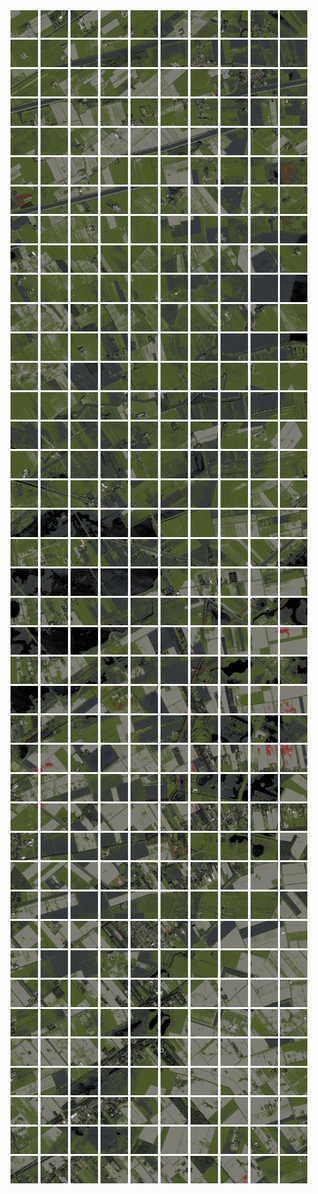 <html>
<div>
<img src="https://github.com/HakkaTjakka/NL_TILE_MAP/blob/main/18/650/-1066/r.6500.-10660.png" height="44" width="44">
<img src="https://github.com/HakkaTjakka/NL_TILE_MAP/blob/main/18/650/-1066/r.6501.-10660.png" height="44" width="44">
<img src="https://github.com/HakkaTjakka/NL_TILE_MAP/blob/main/18/650/-1066/r.6502.-10660.png" height="44" width="44">
<img src="https://github.com/HakkaTjakka/NL_TILE_MAP/blob/main/18/650/-1066/r.6503.-10660.png" height="44" width="44">
<img src="https://github.com/HakkaTjakka/NL_TILE_MAP/blob/main/18/650/-1066/r.6504.-10660.png" height="44" width="44">
<img src="https://github.com/HakkaTjakka/NL_TILE_MAP/blob/main/18/650/-1066/r.6505.-10660.png" height="44" width="44">
<img src="https://github.com/HakkaTjakka/NL_TILE_MAP/blob/main/18/650/-1066/r.6506.-10660.png" height="44" width="44">
<img src="https://github.com/HakkaTjakka/NL_TILE_MAP/blob/main/18/650/-1066/r.6507.-10660.png" height="44" width="44">
<img src="https://github.com/HakkaTjakka/NL_TILE_MAP/blob/main/18/650/-1066/r.6508.-10660.png" height="44" width="44">
<img src="https://github.com/HakkaTjakka/NL_TILE_MAP/blob/main/18/650/-1066/r.6509.-10660.png" height="44" width="44">
<img src="https://github.com/HakkaTjakka/NL_TILE_MAP/blob/main/18/651/-1066/r.6510.-10660.png" height="44" width="44">
<img src="https://github.com/HakkaTjakka/NL_TILE_MAP/blob/main/18/651/-1066/r.6511.-10660.png" height="44" width="44">
<img src="https://github.com/HakkaTjakka/NL_TILE_MAP/blob/main/18/651/-1066/r.6512.-10660.png" height="44" width="44">
<img src="https://github.com/HakkaTjakka/NL_TILE_MAP/blob/main/18/651/-1066/r.6513.-10660.png" height="44" width="44">
<img src="https://github.com/HakkaTjakka/NL_TILE_MAP/blob/main/18/651/-1066/r.6514.-10660.png" height="44" width="44">
<img src="https://github.com/HakkaTjakka/NL_TILE_MAP/blob/main/18/651/-1066/r.6515.-10660.png" height="44" width="44">
<img src="https://github.com/HakkaTjakka/NL_TILE_MAP/blob/main/18/651/-1066/r.6516.-10660.png" height="44" width="44">
<img src="https://github.com/HakkaTjakka/NL_TILE_MAP/blob/main/18/651/-1066/r.6517.-10660.png" height="44" width="44">
<img src="https://github.com/HakkaTjakka/NL_TILE_MAP/blob/main/18/651/-1066/r.6518.-10660.png" height="44" width="44">
<img src="https://github.com/HakkaTjakka/NL_TILE_MAP/blob/main/18/651/-1066/r.6519.-10660.png" height="44" width="44">
<br>
<img src="https://github.com/HakkaTjakka/NL_TILE_MAP/blob/main/18/650/-1066/r.6500.-10659.png" height="44" width="44">
<img src="https://github.com/HakkaTjakka/NL_TILE_MAP/blob/main/18/650/-1066/r.6501.-10659.png" height="44" width="44">
<img src="https://github.com/HakkaTjakka/NL_TILE_MAP/blob/main/18/650/-1066/r.6502.-10659.png" height="44" width="44">
<img src="https://github.com/HakkaTjakka/NL_TILE_MAP/blob/main/18/650/-1066/r.6503.-10659.png" height="44" width="44">
<img src="https://github.com/HakkaTjakka/NL_TILE_MAP/blob/main/18/650/-1066/r.6504.-10659.png" height="44" width="44">
<img src="https://github.com/HakkaTjakka/NL_TILE_MAP/blob/main/18/650/-1066/r.6505.-10659.png" height="44" width="44">
<img src="https://github.com/HakkaTjakka/NL_TILE_MAP/blob/main/18/650/-1066/r.6506.-10659.png" height="44" width="44">
<img src="https://github.com/HakkaTjakka/NL_TILE_MAP/blob/main/18/650/-1066/r.6507.-10659.png" height="44" width="44">
<img src="https://github.com/HakkaTjakka/NL_TILE_MAP/blob/main/18/650/-1066/r.6508.-10659.png" height="44" width="44">
<img src="https://github.com/HakkaTjakka/NL_TILE_MAP/blob/main/18/650/-1066/r.6509.-10659.png" height="44" width="44">
<img src="https://github.com/HakkaTjakka/NL_TILE_MAP/blob/main/18/651/-1066/r.6510.-10659.png" height="44" width="44">
<img src="https://github.com/HakkaTjakka/NL_TILE_MAP/blob/main/18/651/-1066/r.6511.-10659.png" height="44" width="44">
<img src="https://github.com/HakkaTjakka/NL_TILE_MAP/blob/main/18/651/-1066/r.6512.-10659.png" height="44" width="44">
<img src="https://github.com/HakkaTjakka/NL_TILE_MAP/blob/main/18/651/-1066/r.6513.-10659.png" height="44" width="44">
<img src="https://github.com/HakkaTjakka/NL_TILE_MAP/blob/main/18/651/-1066/r.6514.-10659.png" height="44" width="44">
<img src="https://github.com/HakkaTjakka/NL_TILE_MAP/blob/main/18/651/-1066/r.6515.-10659.png" height="44" width="44">
<img src="https://github.com/HakkaTjakka/NL_TILE_MAP/blob/main/18/651/-1066/r.6516.-10659.png" height="44" width="44">
<img src="https://github.com/HakkaTjakka/NL_TILE_MAP/blob/main/18/651/-1066/r.6517.-10659.png" height="44" width="44">
<img src="https://github.com/HakkaTjakka/NL_TILE_MAP/blob/main/18/651/-1066/r.6518.-10659.png" height="44" width="44">
<img src="https://github.com/HakkaTjakka/NL_TILE_MAP/blob/main/18/651/-1066/r.6519.-10659.png" height="44" width="44">
<br>
<img src="https://github.com/HakkaTjakka/NL_TILE_MAP/blob/main/18/650/-1066/r.6500.-10658.png" height="44" width="44">
<img src="https://github.com/HakkaTjakka/NL_TILE_MAP/blob/main/18/650/-1066/r.6501.-10658.png" height="44" width="44">
<img src="https://github.com/HakkaTjakka/NL_TILE_MAP/blob/main/18/650/-1066/r.6502.-10658.png" height="44" width="44">
<img src="https://github.com/HakkaTjakka/NL_TILE_MAP/blob/main/18/650/-1066/r.6503.-10658.png" height="44" width="44">
<img src="https://github.com/HakkaTjakka/NL_TILE_MAP/blob/main/18/650/-1066/r.6504.-10658.png" height="44" width="44">
<img src="https://github.com/HakkaTjakka/NL_TILE_MAP/blob/main/18/650/-1066/r.6505.-10658.png" height="44" width="44">
<img src="https://github.com/HakkaTjakka/NL_TILE_MAP/blob/main/18/650/-1066/r.6506.-10658.png" height="44" width="44">
<img src="https://github.com/HakkaTjakka/NL_TILE_MAP/blob/main/18/650/-1066/r.6507.-10658.png" height="44" width="44">
<img src="https://github.com/HakkaTjakka/NL_TILE_MAP/blob/main/18/650/-1066/r.6508.-10658.png" height="44" width="44">
<img src="https://github.com/HakkaTjakka/NL_TILE_MAP/blob/main/18/650/-1066/r.6509.-10658.png" height="44" width="44">
<img src="https://github.com/HakkaTjakka/NL_TILE_MAP/blob/main/18/651/-1066/r.6510.-10658.png" height="44" width="44">
<img src="https://github.com/HakkaTjakka/NL_TILE_MAP/blob/main/18/651/-1066/r.6511.-10658.png" height="44" width="44">
<img src="https://github.com/HakkaTjakka/NL_TILE_MAP/blob/main/18/651/-1066/r.6512.-10658.png" height="44" width="44">
<img src="https://github.com/HakkaTjakka/NL_TILE_MAP/blob/main/18/651/-1066/r.6513.-10658.png" height="44" width="44">
<img src="https://github.com/HakkaTjakka/NL_TILE_MAP/blob/main/18/651/-1066/r.6514.-10658.png" height="44" width="44">
<img src="https://github.com/HakkaTjakka/NL_TILE_MAP/blob/main/18/651/-1066/r.6515.-10658.png" height="44" width="44">
<img src="https://github.com/HakkaTjakka/NL_TILE_MAP/blob/main/18/651/-1066/r.6516.-10658.png" height="44" width="44">
<img src="https://github.com/HakkaTjakka/NL_TILE_MAP/blob/main/18/651/-1066/r.6517.-10658.png" height="44" width="44">
<img src="https://github.com/HakkaTjakka/NL_TILE_MAP/blob/main/18/651/-1066/r.6518.-10658.png" height="44" width="44">
<img src="https://github.com/HakkaTjakka/NL_TILE_MAP/blob/main/18/651/-1066/r.6519.-10658.png" height="44" width="44">
<br>
<img src="https://github.com/HakkaTjakka/NL_TILE_MAP/blob/main/18/650/-1066/r.6500.-10657.png" height="44" width="44">
<img src="https://github.com/HakkaTjakka/NL_TILE_MAP/blob/main/18/650/-1066/r.6501.-10657.png" height="44" width="44">
<img src="https://github.com/HakkaTjakka/NL_TILE_MAP/blob/main/18/650/-1066/r.6502.-10657.png" height="44" width="44">
<img src="https://github.com/HakkaTjakka/NL_TILE_MAP/blob/main/18/650/-1066/r.6503.-10657.png" height="44" width="44">
<img src="https://github.com/HakkaTjakka/NL_TILE_MAP/blob/main/18/650/-1066/r.6504.-10657.png" height="44" width="44">
<img src="https://github.com/HakkaTjakka/NL_TILE_MAP/blob/main/18/650/-1066/r.6505.-10657.png" height="44" width="44">
<img src="https://github.com/HakkaTjakka/NL_TILE_MAP/blob/main/18/650/-1066/r.6506.-10657.png" height="44" width="44">
<img src="https://github.com/HakkaTjakka/NL_TILE_MAP/blob/main/18/650/-1066/r.6507.-10657.png" height="44" width="44">
<img src="https://github.com/HakkaTjakka/NL_TILE_MAP/blob/main/18/650/-1066/r.6508.-10657.png" height="44" width="44">
<img src="https://github.com/HakkaTjakka/NL_TILE_MAP/blob/main/18/650/-1066/r.6509.-10657.png" height="44" width="44">
<img src="https://github.com/HakkaTjakka/NL_TILE_MAP/blob/main/18/651/-1066/r.6510.-10657.png" height="44" width="44">
<img src="https://github.com/HakkaTjakka/NL_TILE_MAP/blob/main/18/651/-1066/r.6511.-10657.png" height="44" width="44">
<img src="https://github.com/HakkaTjakka/NL_TILE_MAP/blob/main/18/651/-1066/r.6512.-10657.png" height="44" width="44">
<img src="https://github.com/HakkaTjakka/NL_TILE_MAP/blob/main/18/651/-1066/r.6513.-10657.png" height="44" width="44">
<img src="https://github.com/HakkaTjakka/NL_TILE_MAP/blob/main/18/651/-1066/r.6514.-10657.png" height="44" width="44">
<img src="https://github.com/HakkaTjakka/NL_TILE_MAP/blob/main/18/651/-1066/r.6515.-10657.png" height="44" width="44">
<img src="https://github.com/HakkaTjakka/NL_TILE_MAP/blob/main/18/651/-1066/r.6516.-10657.png" height="44" width="44">
<img src="https://github.com/HakkaTjakka/NL_TILE_MAP/blob/main/18/651/-1066/r.6517.-10657.png" height="44" width="44">
<img src="https://github.com/HakkaTjakka/NL_TILE_MAP/blob/main/18/651/-1066/r.6518.-10657.png" height="44" width="44">
<img src="https://github.com/HakkaTjakka/NL_TILE_MAP/blob/main/18/651/-1066/r.6519.-10657.png" height="44" width="44">
<br>
<img src="https://github.com/HakkaTjakka/NL_TILE_MAP/blob/main/18/650/-1066/r.6500.-10656.png" height="44" width="44">
<img src="https://github.com/HakkaTjakka/NL_TILE_MAP/blob/main/18/650/-1066/r.6501.-10656.png" height="44" width="44">
<img src="https://github.com/HakkaTjakka/NL_TILE_MAP/blob/main/18/650/-1066/r.6502.-10656.png" height="44" width="44">
<img src="https://github.com/HakkaTjakka/NL_TILE_MAP/blob/main/18/650/-1066/r.6503.-10656.png" height="44" width="44">
<img src="https://github.com/HakkaTjakka/NL_TILE_MAP/blob/main/18/650/-1066/r.6504.-10656.png" height="44" width="44">
<img src="https://github.com/HakkaTjakka/NL_TILE_MAP/blob/main/18/650/-1066/r.6505.-10656.png" height="44" width="44">
<img src="https://github.com/HakkaTjakka/NL_TILE_MAP/blob/main/18/650/-1066/r.6506.-10656.png" height="44" width="44">
<img src="https://github.com/HakkaTjakka/NL_TILE_MAP/blob/main/18/650/-1066/r.6507.-10656.png" height="44" width="44">
<img src="https://github.com/HakkaTjakka/NL_TILE_MAP/blob/main/18/650/-1066/r.6508.-10656.png" height="44" width="44">
<img src="https://github.com/HakkaTjakka/NL_TILE_MAP/blob/main/18/650/-1066/r.6509.-10656.png" height="44" width="44">
<img src="https://github.com/HakkaTjakka/NL_TILE_MAP/blob/main/18/651/-1066/r.6510.-10656.png" height="44" width="44">
<img src="https://github.com/HakkaTjakka/NL_TILE_MAP/blob/main/18/651/-1066/r.6511.-10656.png" height="44" width="44">
<img src="https://github.com/HakkaTjakka/NL_TILE_MAP/blob/main/18/651/-1066/r.6512.-10656.png" height="44" width="44">
<img src="https://github.com/HakkaTjakka/NL_TILE_MAP/blob/main/18/651/-1066/r.6513.-10656.png" height="44" width="44">
<img src="https://github.com/HakkaTjakka/NL_TILE_MAP/blob/main/18/651/-1066/r.6514.-10656.png" height="44" width="44">
<img src="https://github.com/HakkaTjakka/NL_TILE_MAP/blob/main/18/651/-1066/r.6515.-10656.png" height="44" width="44">
<img src="https://github.com/HakkaTjakka/NL_TILE_MAP/blob/main/18/651/-1066/r.6516.-10656.png" height="44" width="44">
<img src="https://github.com/HakkaTjakka/NL_TILE_MAP/blob/main/18/651/-1066/r.6517.-10656.png" height="44" width="44">
<img src="https://github.com/HakkaTjakka/NL_TILE_MAP/blob/main/18/651/-1066/r.6518.-10656.png" height="44" width="44">
<img src="https://github.com/HakkaTjakka/NL_TILE_MAP/blob/main/18/651/-1066/r.6519.-10656.png" height="44" width="44">
<br>
<img src="https://github.com/HakkaTjakka/NL_TILE_MAP/blob/main/18/650/-1066/r.6500.-10655.png" height="44" width="44">
<img src="https://github.com/HakkaTjakka/NL_TILE_MAP/blob/main/18/650/-1066/r.6501.-10655.png" height="44" width="44">
<img src="https://github.com/HakkaTjakka/NL_TILE_MAP/blob/main/18/650/-1066/r.6502.-10655.png" height="44" width="44">
<img src="https://github.com/HakkaTjakka/NL_TILE_MAP/blob/main/18/650/-1066/r.6503.-10655.png" height="44" width="44">
<img src="https://github.com/HakkaTjakka/NL_TILE_MAP/blob/main/18/650/-1066/r.6504.-10655.png" height="44" width="44">
<img src="https://github.com/HakkaTjakka/NL_TILE_MAP/blob/main/18/650/-1066/r.6505.-10655.png" height="44" width="44">
<img src="https://github.com/HakkaTjakka/NL_TILE_MAP/blob/main/18/650/-1066/r.6506.-10655.png" height="44" width="44">
<img src="https://github.com/HakkaTjakka/NL_TILE_MAP/blob/main/18/650/-1066/r.6507.-10655.png" height="44" width="44">
<img src="https://github.com/HakkaTjakka/NL_TILE_MAP/blob/main/18/650/-1066/r.6508.-10655.png" height="44" width="44">
<img src="https://github.com/HakkaTjakka/NL_TILE_MAP/blob/main/18/650/-1066/r.6509.-10655.png" height="44" width="44">
<img src="https://github.com/HakkaTjakka/NL_TILE_MAP/blob/main/18/651/-1066/r.6510.-10655.png" height="44" width="44">
<img src="https://github.com/HakkaTjakka/NL_TILE_MAP/blob/main/18/651/-1066/r.6511.-10655.png" height="44" width="44">
<img src="https://github.com/HakkaTjakka/NL_TILE_MAP/blob/main/18/651/-1066/r.6512.-10655.png" height="44" width="44">
<img src="https://github.com/HakkaTjakka/NL_TILE_MAP/blob/main/18/651/-1066/r.6513.-10655.png" height="44" width="44">
<img src="https://github.com/HakkaTjakka/NL_TILE_MAP/blob/main/18/651/-1066/r.6514.-10655.png" height="44" width="44">
<img src="https://github.com/HakkaTjakka/NL_TILE_MAP/blob/main/18/651/-1066/r.6515.-10655.png" height="44" width="44">
<img src="https://github.com/HakkaTjakka/NL_TILE_MAP/blob/main/18/651/-1066/r.6516.-10655.png" height="44" width="44">
<img src="https://github.com/HakkaTjakka/NL_TILE_MAP/blob/main/18/651/-1066/r.6517.-10655.png" height="44" width="44">
<img src="https://github.com/HakkaTjakka/NL_TILE_MAP/blob/main/18/651/-1066/r.6518.-10655.png" height="44" width="44">
<img src="https://github.com/HakkaTjakka/NL_TILE_MAP/blob/main/18/651/-1066/r.6519.-10655.png" height="44" width="44">
<br>
<img src="https://github.com/HakkaTjakka/NL_TILE_MAP/blob/main/18/650/-1066/r.6500.-10654.png" height="44" width="44">
<img src="https://github.com/HakkaTjakka/NL_TILE_MAP/blob/main/18/650/-1066/r.6501.-10654.png" height="44" width="44">
<img src="https://github.com/HakkaTjakka/NL_TILE_MAP/blob/main/18/650/-1066/r.6502.-10654.png" height="44" width="44">
<img src="https://github.com/HakkaTjakka/NL_TILE_MAP/blob/main/18/650/-1066/r.6503.-10654.png" height="44" width="44">
<img src="https://github.com/HakkaTjakka/NL_TILE_MAP/blob/main/18/650/-1066/r.6504.-10654.png" height="44" width="44">
<img src="https://github.com/HakkaTjakka/NL_TILE_MAP/blob/main/18/650/-1066/r.6505.-10654.png" height="44" width="44">
<img src="https://github.com/HakkaTjakka/NL_TILE_MAP/blob/main/18/650/-1066/r.6506.-10654.png" height="44" width="44">
<img src="https://github.com/HakkaTjakka/NL_TILE_MAP/blob/main/18/650/-1066/r.6507.-10654.png" height="44" width="44">
<img src="https://github.com/HakkaTjakka/NL_TILE_MAP/blob/main/18/650/-1066/r.6508.-10654.png" height="44" width="44">
<img src="https://github.com/HakkaTjakka/NL_TILE_MAP/blob/main/18/650/-1066/r.6509.-10654.png" height="44" width="44">
<img src="https://github.com/HakkaTjakka/NL_TILE_MAP/blob/main/18/651/-1066/r.6510.-10654.png" height="44" width="44">
<img src="https://github.com/HakkaTjakka/NL_TILE_MAP/blob/main/18/651/-1066/r.6511.-10654.png" height="44" width="44">
<img src="https://github.com/HakkaTjakka/NL_TILE_MAP/blob/main/18/651/-1066/r.6512.-10654.png" height="44" width="44">
<img src="https://github.com/HakkaTjakka/NL_TILE_MAP/blob/main/18/651/-1066/r.6513.-10654.png" height="44" width="44">
<img src="https://github.com/HakkaTjakka/NL_TILE_MAP/blob/main/18/651/-1066/r.6514.-10654.png" height="44" width="44">
<img src="https://github.com/HakkaTjakka/NL_TILE_MAP/blob/main/18/651/-1066/r.6515.-10654.png" height="44" width="44">
<img src="https://github.com/HakkaTjakka/NL_TILE_MAP/blob/main/18/651/-1066/r.6516.-10654.png" height="44" width="44">
<img src="https://github.com/HakkaTjakka/NL_TILE_MAP/blob/main/18/651/-1066/r.6517.-10654.png" height="44" width="44">
<img src="https://github.com/HakkaTjakka/NL_TILE_MAP/blob/main/18/651/-1066/r.6518.-10654.png" height="44" width="44">
<img src="https://github.com/HakkaTjakka/NL_TILE_MAP/blob/main/18/651/-1066/r.6519.-10654.png" height="44" width="44">
<br>
<img src="https://github.com/HakkaTjakka/NL_TILE_MAP/blob/main/18/650/-1066/r.6500.-10653.png" height="44" width="44">
<img src="https://github.com/HakkaTjakka/NL_TILE_MAP/blob/main/18/650/-1066/r.6501.-10653.png" height="44" width="44">
<img src="https://github.com/HakkaTjakka/NL_TILE_MAP/blob/main/18/650/-1066/r.6502.-10653.png" height="44" width="44">
<img src="https://github.com/HakkaTjakka/NL_TILE_MAP/blob/main/18/650/-1066/r.6503.-10653.png" height="44" width="44">
<img src="https://github.com/HakkaTjakka/NL_TILE_MAP/blob/main/18/650/-1066/r.6504.-10653.png" height="44" width="44">
<img src="https://github.com/HakkaTjakka/NL_TILE_MAP/blob/main/18/650/-1066/r.6505.-10653.png" height="44" width="44">
<img src="https://github.com/HakkaTjakka/NL_TILE_MAP/blob/main/18/650/-1066/r.6506.-10653.png" height="44" width="44">
<img src="https://github.com/HakkaTjakka/NL_TILE_MAP/blob/main/18/650/-1066/r.6507.-10653.png" height="44" width="44">
<img src="https://github.com/HakkaTjakka/NL_TILE_MAP/blob/main/18/650/-1066/r.6508.-10653.png" height="44" width="44">
<img src="https://github.com/HakkaTjakka/NL_TILE_MAP/blob/main/18/650/-1066/r.6509.-10653.png" height="44" width="44">
<img src="https://github.com/HakkaTjakka/NL_TILE_MAP/blob/main/18/651/-1066/r.6510.-10653.png" height="44" width="44">
<img src="https://github.com/HakkaTjakka/NL_TILE_MAP/blob/main/18/651/-1066/r.6511.-10653.png" height="44" width="44">
<img src="https://github.com/HakkaTjakka/NL_TILE_MAP/blob/main/18/651/-1066/r.6512.-10653.png" height="44" width="44">
<img src="https://github.com/HakkaTjakka/NL_TILE_MAP/blob/main/18/651/-1066/r.6513.-10653.png" height="44" width="44">
<img src="https://github.com/HakkaTjakka/NL_TILE_MAP/blob/main/18/651/-1066/r.6514.-10653.png" height="44" width="44">
<img src="https://github.com/HakkaTjakka/NL_TILE_MAP/blob/main/18/651/-1066/r.6515.-10653.png" height="44" width="44">
<img src="https://github.com/HakkaTjakka/NL_TILE_MAP/blob/main/18/651/-1066/r.6516.-10653.png" height="44" width="44">
<img src="https://github.com/HakkaTjakka/NL_TILE_MAP/blob/main/18/651/-1066/r.6517.-10653.png" height="44" width="44">
<img src="https://github.com/HakkaTjakka/NL_TILE_MAP/blob/main/18/651/-1066/r.6518.-10653.png" height="44" width="44">
<img src="https://github.com/HakkaTjakka/NL_TILE_MAP/blob/main/18/651/-1066/r.6519.-10653.png" height="44" width="44">
<br>
<img src="https://github.com/HakkaTjakka/NL_TILE_MAP/blob/main/18/650/-1066/r.6500.-10652.png" height="44" width="44">
<img src="https://github.com/HakkaTjakka/NL_TILE_MAP/blob/main/18/650/-1066/r.6501.-10652.png" height="44" width="44">
<img src="https://github.com/HakkaTjakka/NL_TILE_MAP/blob/main/18/650/-1066/r.6502.-10652.png" height="44" width="44">
<img src="https://github.com/HakkaTjakka/NL_TILE_MAP/blob/main/18/650/-1066/r.6503.-10652.png" height="44" width="44">
<img src="https://github.com/HakkaTjakka/NL_TILE_MAP/blob/main/18/650/-1066/r.6504.-10652.png" height="44" width="44">
<img src="https://github.com/HakkaTjakka/NL_TILE_MAP/blob/main/18/650/-1066/r.6505.-10652.png" height="44" width="44">
<img src="https://github.com/HakkaTjakka/NL_TILE_MAP/blob/main/18/650/-1066/r.6506.-10652.png" height="44" width="44">
<img src="https://github.com/HakkaTjakka/NL_TILE_MAP/blob/main/18/650/-1066/r.6507.-10652.png" height="44" width="44">
<img src="https://github.com/HakkaTjakka/NL_TILE_MAP/blob/main/18/650/-1066/r.6508.-10652.png" height="44" width="44">
<img src="https://github.com/HakkaTjakka/NL_TILE_MAP/blob/main/18/650/-1066/r.6509.-10652.png" height="44" width="44">
<img src="https://github.com/HakkaTjakka/NL_TILE_MAP/blob/main/18/651/-1066/r.6510.-10652.png" height="44" width="44">
<img src="https://github.com/HakkaTjakka/NL_TILE_MAP/blob/main/18/651/-1066/r.6511.-10652.png" height="44" width="44">
<img src="https://github.com/HakkaTjakka/NL_TILE_MAP/blob/main/18/651/-1066/r.6512.-10652.png" height="44" width="44">
<img src="https://github.com/HakkaTjakka/NL_TILE_MAP/blob/main/18/651/-1066/r.6513.-10652.png" height="44" width="44">
<img src="https://github.com/HakkaTjakka/NL_TILE_MAP/blob/main/18/651/-1066/r.6514.-10652.png" height="44" width="44">
<img src="https://github.com/HakkaTjakka/NL_TILE_MAP/blob/main/18/651/-1066/r.6515.-10652.png" height="44" width="44">
<img src="https://github.com/HakkaTjakka/NL_TILE_MAP/blob/main/18/651/-1066/r.6516.-10652.png" height="44" width="44">
<img src="https://github.com/HakkaTjakka/NL_TILE_MAP/blob/main/18/651/-1066/r.6517.-10652.png" height="44" width="44">
<img src="https://github.com/HakkaTjakka/NL_TILE_MAP/blob/main/18/651/-1066/r.6518.-10652.png" height="44" width="44">
<img src="https://github.com/HakkaTjakka/NL_TILE_MAP/blob/main/18/651/-1066/r.6519.-10652.png" height="44" width="44">
<br>
<img src="https://github.com/HakkaTjakka/NL_TILE_MAP/blob/main/18/650/-1066/r.6500.-10651.png" height="44" width="44">
<img src="https://github.com/HakkaTjakka/NL_TILE_MAP/blob/main/18/650/-1066/r.6501.-10651.png" height="44" width="44">
<img src="https://github.com/HakkaTjakka/NL_TILE_MAP/blob/main/18/650/-1066/r.6502.-10651.png" height="44" width="44">
<img src="https://github.com/HakkaTjakka/NL_TILE_MAP/blob/main/18/650/-1066/r.6503.-10651.png" height="44" width="44">
<img src="https://github.com/HakkaTjakka/NL_TILE_MAP/blob/main/18/650/-1066/r.6504.-10651.png" height="44" width="44">
<img src="https://github.com/HakkaTjakka/NL_TILE_MAP/blob/main/18/650/-1066/r.6505.-10651.png" height="44" width="44">
<img src="https://github.com/HakkaTjakka/NL_TILE_MAP/blob/main/18/650/-1066/r.6506.-10651.png" height="44" width="44">
<img src="https://github.com/HakkaTjakka/NL_TILE_MAP/blob/main/18/650/-1066/r.6507.-10651.png" height="44" width="44">
<img src="https://github.com/HakkaTjakka/NL_TILE_MAP/blob/main/18/650/-1066/r.6508.-10651.png" height="44" width="44">
<img src="https://github.com/HakkaTjakka/NL_TILE_MAP/blob/main/18/650/-1066/r.6509.-10651.png" height="44" width="44">
<img src="https://github.com/HakkaTjakka/NL_TILE_MAP/blob/main/18/651/-1066/r.6510.-10651.png" height="44" width="44">
<img src="https://github.com/HakkaTjakka/NL_TILE_MAP/blob/main/18/651/-1066/r.6511.-10651.png" height="44" width="44">
<img src="https://github.com/HakkaTjakka/NL_TILE_MAP/blob/main/18/651/-1066/r.6512.-10651.png" height="44" width="44">
<img src="https://github.com/HakkaTjakka/NL_TILE_MAP/blob/main/18/651/-1066/r.6513.-10651.png" height="44" width="44">
<img src="https://github.com/HakkaTjakka/NL_TILE_MAP/blob/main/18/651/-1066/r.6514.-10651.png" height="44" width="44">
<img src="https://github.com/HakkaTjakka/NL_TILE_MAP/blob/main/18/651/-1066/r.6515.-10651.png" height="44" width="44">
<img src="https://github.com/HakkaTjakka/NL_TILE_MAP/blob/main/18/651/-1066/r.6516.-10651.png" height="44" width="44">
<img src="https://github.com/HakkaTjakka/NL_TILE_MAP/blob/main/18/651/-1066/r.6517.-10651.png" height="44" width="44">
<img src="https://github.com/HakkaTjakka/NL_TILE_MAP/blob/main/18/651/-1066/r.6518.-10651.png" height="44" width="44">
<img src="https://github.com/HakkaTjakka/NL_TILE_MAP/blob/main/18/651/-1066/r.6519.-10651.png" height="44" width="44">
<br>
<img src="https://github.com/HakkaTjakka/NL_TILE_MAP/blob/main/18/650/-1065/r.6500.-10650.png" height="44" width="44">
<img src="https://github.com/HakkaTjakka/NL_TILE_MAP/blob/main/18/650/-1065/r.6501.-10650.png" height="44" width="44">
<img src="https://github.com/HakkaTjakka/NL_TILE_MAP/blob/main/18/650/-1065/r.6502.-10650.png" height="44" width="44">
<img src="https://github.com/HakkaTjakka/NL_TILE_MAP/blob/main/18/650/-1065/r.6503.-10650.png" height="44" width="44">
<img src="https://github.com/HakkaTjakka/NL_TILE_MAP/blob/main/18/650/-1065/r.6504.-10650.png" height="44" width="44">
<img src="https://github.com/HakkaTjakka/NL_TILE_MAP/blob/main/18/650/-1065/r.6505.-10650.png" height="44" width="44">
<img src="https://github.com/HakkaTjakka/NL_TILE_MAP/blob/main/18/650/-1065/r.6506.-10650.png" height="44" width="44">
<img src="https://github.com/HakkaTjakka/NL_TILE_MAP/blob/main/18/650/-1065/r.6507.-10650.png" height="44" width="44">
<img src="https://github.com/HakkaTjakka/NL_TILE_MAP/blob/main/18/650/-1065/r.6508.-10650.png" height="44" width="44">
<img src="https://github.com/HakkaTjakka/NL_TILE_MAP/blob/main/18/650/-1065/r.6509.-10650.png" height="44" width="44">
<img src="https://github.com/HakkaTjakka/NL_TILE_MAP/blob/main/18/651/-1065/r.6510.-10650.png" height="44" width="44">
<img src="https://github.com/HakkaTjakka/NL_TILE_MAP/blob/main/18/651/-1065/r.6511.-10650.png" height="44" width="44">
<img src="https://github.com/HakkaTjakka/NL_TILE_MAP/blob/main/18/651/-1065/r.6512.-10650.png" height="44" width="44">
<img src="https://github.com/HakkaTjakka/NL_TILE_MAP/blob/main/18/651/-1065/r.6513.-10650.png" height="44" width="44">
<img src="https://github.com/HakkaTjakka/NL_TILE_MAP/blob/main/18/651/-1065/r.6514.-10650.png" height="44" width="44">
<img src="https://github.com/HakkaTjakka/NL_TILE_MAP/blob/main/18/651/-1065/r.6515.-10650.png" height="44" width="44">
<img src="https://github.com/HakkaTjakka/NL_TILE_MAP/blob/main/18/651/-1065/r.6516.-10650.png" height="44" width="44">
<img src="https://github.com/HakkaTjakka/NL_TILE_MAP/blob/main/18/651/-1065/r.6517.-10650.png" height="44" width="44">
<img src="https://github.com/HakkaTjakka/NL_TILE_MAP/blob/main/18/651/-1065/r.6518.-10650.png" height="44" width="44">
<img src="https://github.com/HakkaTjakka/NL_TILE_MAP/blob/main/18/651/-1065/r.6519.-10650.png" height="44" width="44">
<br>
<img src="https://github.com/HakkaTjakka/NL_TILE_MAP/blob/main/18/650/-1065/r.6500.-10649.png" height="44" width="44">
<img src="https://github.com/HakkaTjakka/NL_TILE_MAP/blob/main/18/650/-1065/r.6501.-10649.png" height="44" width="44">
<img src="https://github.com/HakkaTjakka/NL_TILE_MAP/blob/main/18/650/-1065/r.6502.-10649.png" height="44" width="44">
<img src="https://github.com/HakkaTjakka/NL_TILE_MAP/blob/main/18/650/-1065/r.6503.-10649.png" height="44" width="44">
<img src="https://github.com/HakkaTjakka/NL_TILE_MAP/blob/main/18/650/-1065/r.6504.-10649.png" height="44" width="44">
<img src="https://github.com/HakkaTjakka/NL_TILE_MAP/blob/main/18/650/-1065/r.6505.-10649.png" height="44" width="44">
<img src="https://github.com/HakkaTjakka/NL_TILE_MAP/blob/main/18/650/-1065/r.6506.-10649.png" height="44" width="44">
<img src="https://github.com/HakkaTjakka/NL_TILE_MAP/blob/main/18/650/-1065/r.6507.-10649.png" height="44" width="44">
<img src="https://github.com/HakkaTjakka/NL_TILE_MAP/blob/main/18/650/-1065/r.6508.-10649.png" height="44" width="44">
<img src="https://github.com/HakkaTjakka/NL_TILE_MAP/blob/main/18/650/-1065/r.6509.-10649.png" height="44" width="44">
<img src="https://github.com/HakkaTjakka/NL_TILE_MAP/blob/main/18/651/-1065/r.6510.-10649.png" height="44" width="44">
<img src="https://github.com/HakkaTjakka/NL_TILE_MAP/blob/main/18/651/-1065/r.6511.-10649.png" height="44" width="44">
<img src="https://github.com/HakkaTjakka/NL_TILE_MAP/blob/main/18/651/-1065/r.6512.-10649.png" height="44" width="44">
<img src="https://github.com/HakkaTjakka/NL_TILE_MAP/blob/main/18/651/-1065/r.6513.-10649.png" height="44" width="44">
<img src="https://github.com/HakkaTjakka/NL_TILE_MAP/blob/main/18/651/-1065/r.6514.-10649.png" height="44" width="44">
<img src="https://github.com/HakkaTjakka/NL_TILE_MAP/blob/main/18/651/-1065/r.6515.-10649.png" height="44" width="44">
<img src="https://github.com/HakkaTjakka/NL_TILE_MAP/blob/main/18/651/-1065/r.6516.-10649.png" height="44" width="44">
<img src="https://github.com/HakkaTjakka/NL_TILE_MAP/blob/main/18/651/-1065/r.6517.-10649.png" height="44" width="44">
<img src="https://github.com/HakkaTjakka/NL_TILE_MAP/blob/main/18/651/-1065/r.6518.-10649.png" height="44" width="44">
<img src="https://github.com/HakkaTjakka/NL_TILE_MAP/blob/main/18/651/-1065/r.6519.-10649.png" height="44" width="44">
<br>
<img src="https://github.com/HakkaTjakka/NL_TILE_MAP/blob/main/18/650/-1065/r.6500.-10648.png" height="44" width="44">
<img src="https://github.com/HakkaTjakka/NL_TILE_MAP/blob/main/18/650/-1065/r.6501.-10648.png" height="44" width="44">
<img src="https://github.com/HakkaTjakka/NL_TILE_MAP/blob/main/18/650/-1065/r.6502.-10648.png" height="44" width="44">
<img src="https://github.com/HakkaTjakka/NL_TILE_MAP/blob/main/18/650/-1065/r.6503.-10648.png" height="44" width="44">
<img src="https://github.com/HakkaTjakka/NL_TILE_MAP/blob/main/18/650/-1065/r.6504.-10648.png" height="44" width="44">
<img src="https://github.com/HakkaTjakka/NL_TILE_MAP/blob/main/18/650/-1065/r.6505.-10648.png" height="44" width="44">
<img src="https://github.com/HakkaTjakka/NL_TILE_MAP/blob/main/18/650/-1065/r.6506.-10648.png" height="44" width="44">
<img src="https://github.com/HakkaTjakka/NL_TILE_MAP/blob/main/18/650/-1065/r.6507.-10648.png" height="44" width="44">
<img src="https://github.com/HakkaTjakka/NL_TILE_MAP/blob/main/18/650/-1065/r.6508.-10648.png" height="44" width="44">
<img src="https://github.com/HakkaTjakka/NL_TILE_MAP/blob/main/18/650/-1065/r.6509.-10648.png" height="44" width="44">
<img src="https://github.com/HakkaTjakka/NL_TILE_MAP/blob/main/18/651/-1065/r.6510.-10648.png" height="44" width="44">
<img src="https://github.com/HakkaTjakka/NL_TILE_MAP/blob/main/18/651/-1065/r.6511.-10648.png" height="44" width="44">
<img src="https://github.com/HakkaTjakka/NL_TILE_MAP/blob/main/18/651/-1065/r.6512.-10648.png" height="44" width="44">
<img src="https://github.com/HakkaTjakka/NL_TILE_MAP/blob/main/18/651/-1065/r.6513.-10648.png" height="44" width="44">
<img src="https://github.com/HakkaTjakka/NL_TILE_MAP/blob/main/18/651/-1065/r.6514.-10648.png" height="44" width="44">
<img src="https://github.com/HakkaTjakka/NL_TILE_MAP/blob/main/18/651/-1065/r.6515.-10648.png" height="44" width="44">
<img src="https://github.com/HakkaTjakka/NL_TILE_MAP/blob/main/18/651/-1065/r.6516.-10648.png" height="44" width="44">
<img src="https://github.com/HakkaTjakka/NL_TILE_MAP/blob/main/18/651/-1065/r.6517.-10648.png" height="44" width="44">
<img src="https://github.com/HakkaTjakka/NL_TILE_MAP/blob/main/18/651/-1065/r.6518.-10648.png" height="44" width="44">
<img src="https://github.com/HakkaTjakka/NL_TILE_MAP/blob/main/18/651/-1065/r.6519.-10648.png" height="44" width="44">
<br>
<img src="https://github.com/HakkaTjakka/NL_TILE_MAP/blob/main/18/650/-1065/r.6500.-10647.png" height="44" width="44">
<img src="https://github.com/HakkaTjakka/NL_TILE_MAP/blob/main/18/650/-1065/r.6501.-10647.png" height="44" width="44">
<img src="https://github.com/HakkaTjakka/NL_TILE_MAP/blob/main/18/650/-1065/r.6502.-10647.png" height="44" width="44">
<img src="https://github.com/HakkaTjakka/NL_TILE_MAP/blob/main/18/650/-1065/r.6503.-10647.png" height="44" width="44">
<img src="https://github.com/HakkaTjakka/NL_TILE_MAP/blob/main/18/650/-1065/r.6504.-10647.png" height="44" width="44">
<img src="https://github.com/HakkaTjakka/NL_TILE_MAP/blob/main/18/650/-1065/r.6505.-10647.png" height="44" width="44">
<img src="https://github.com/HakkaTjakka/NL_TILE_MAP/blob/main/18/650/-1065/r.6506.-10647.png" height="44" width="44">
<img src="https://github.com/HakkaTjakka/NL_TILE_MAP/blob/main/18/650/-1065/r.6507.-10647.png" height="44" width="44">
<img src="https://github.com/HakkaTjakka/NL_TILE_MAP/blob/main/18/650/-1065/r.6508.-10647.png" height="44" width="44">
<img src="https://github.com/HakkaTjakka/NL_TILE_MAP/blob/main/18/650/-1065/r.6509.-10647.png" height="44" width="44">
<img src="https://github.com/HakkaTjakka/NL_TILE_MAP/blob/main/18/651/-1065/r.6510.-10647.png" height="44" width="44">
<img src="https://github.com/HakkaTjakka/NL_TILE_MAP/blob/main/18/651/-1065/r.6511.-10647.png" height="44" width="44">
<img src="https://github.com/HakkaTjakka/NL_TILE_MAP/blob/main/18/651/-1065/r.6512.-10647.png" height="44" width="44">
<img src="https://github.com/HakkaTjakka/NL_TILE_MAP/blob/main/18/651/-1065/r.6513.-10647.png" height="44" width="44">
<img src="https://github.com/HakkaTjakka/NL_TILE_MAP/blob/main/18/651/-1065/r.6514.-10647.png" height="44" width="44">
<img src="https://github.com/HakkaTjakka/NL_TILE_MAP/blob/main/18/651/-1065/r.6515.-10647.png" height="44" width="44">
<img src="https://github.com/HakkaTjakka/NL_TILE_MAP/blob/main/18/651/-1065/r.6516.-10647.png" height="44" width="44">
<img src="https://github.com/HakkaTjakka/NL_TILE_MAP/blob/main/18/651/-1065/r.6517.-10647.png" height="44" width="44">
<img src="https://github.com/HakkaTjakka/NL_TILE_MAP/blob/main/18/651/-1065/r.6518.-10647.png" height="44" width="44">
<img src="https://github.com/HakkaTjakka/NL_TILE_MAP/blob/main/18/651/-1065/r.6519.-10647.png" height="44" width="44">
<br>
<img src="https://github.com/HakkaTjakka/NL_TILE_MAP/blob/main/18/650/-1065/r.6500.-10646.png" height="44" width="44">
<img src="https://github.com/HakkaTjakka/NL_TILE_MAP/blob/main/18/650/-1065/r.6501.-10646.png" height="44" width="44">
<img src="https://github.com/HakkaTjakka/NL_TILE_MAP/blob/main/18/650/-1065/r.6502.-10646.png" height="44" width="44">
<img src="https://github.com/HakkaTjakka/NL_TILE_MAP/blob/main/18/650/-1065/r.6503.-10646.png" height="44" width="44">
<img src="https://github.com/HakkaTjakka/NL_TILE_MAP/blob/main/18/650/-1065/r.6504.-10646.png" height="44" width="44">
<img src="https://github.com/HakkaTjakka/NL_TILE_MAP/blob/main/18/650/-1065/r.6505.-10646.png" height="44" width="44">
<img src="https://github.com/HakkaTjakka/NL_TILE_MAP/blob/main/18/650/-1065/r.6506.-10646.png" height="44" width="44">
<img src="https://github.com/HakkaTjakka/NL_TILE_MAP/blob/main/18/650/-1065/r.6507.-10646.png" height="44" width="44">
<img src="https://github.com/HakkaTjakka/NL_TILE_MAP/blob/main/18/650/-1065/r.6508.-10646.png" height="44" width="44">
<img src="https://github.com/HakkaTjakka/NL_TILE_MAP/blob/main/18/650/-1065/r.6509.-10646.png" height="44" width="44">
<img src="https://github.com/HakkaTjakka/NL_TILE_MAP/blob/main/18/651/-1065/r.6510.-10646.png" height="44" width="44">
<img src="https://github.com/HakkaTjakka/NL_TILE_MAP/blob/main/18/651/-1065/r.6511.-10646.png" height="44" width="44">
<img src="https://github.com/HakkaTjakka/NL_TILE_MAP/blob/main/18/651/-1065/r.6512.-10646.png" height="44" width="44">
<img src="https://github.com/HakkaTjakka/NL_TILE_MAP/blob/main/18/651/-1065/r.6513.-10646.png" height="44" width="44">
<img src="https://github.com/HakkaTjakka/NL_TILE_MAP/blob/main/18/651/-1065/r.6514.-10646.png" height="44" width="44">
<img src="https://github.com/HakkaTjakka/NL_TILE_MAP/blob/main/18/651/-1065/r.6515.-10646.png" height="44" width="44">
<img src="https://github.com/HakkaTjakka/NL_TILE_MAP/blob/main/18/651/-1065/r.6516.-10646.png" height="44" width="44">
<img src="https://github.com/HakkaTjakka/NL_TILE_MAP/blob/main/18/651/-1065/r.6517.-10646.png" height="44" width="44">
<img src="https://github.com/HakkaTjakka/NL_TILE_MAP/blob/main/18/651/-1065/r.6518.-10646.png" height="44" width="44">
<img src="https://github.com/HakkaTjakka/NL_TILE_MAP/blob/main/18/651/-1065/r.6519.-10646.png" height="44" width="44">
<br>
<img src="https://github.com/HakkaTjakka/NL_TILE_MAP/blob/main/18/650/-1065/r.6500.-10645.png" height="44" width="44">
<img src="https://github.com/HakkaTjakka/NL_TILE_MAP/blob/main/18/650/-1065/r.6501.-10645.png" height="44" width="44">
<img src="https://github.com/HakkaTjakka/NL_TILE_MAP/blob/main/18/650/-1065/r.6502.-10645.png" height="44" width="44">
<img src="https://github.com/HakkaTjakka/NL_TILE_MAP/blob/main/18/650/-1065/r.6503.-10645.png" height="44" width="44">
<img src="https://github.com/HakkaTjakka/NL_TILE_MAP/blob/main/18/650/-1065/r.6504.-10645.png" height="44" width="44">
<img src="https://github.com/HakkaTjakka/NL_TILE_MAP/blob/main/18/650/-1065/r.6505.-10645.png" height="44" width="44">
<img src="https://github.com/HakkaTjakka/NL_TILE_MAP/blob/main/18/650/-1065/r.6506.-10645.png" height="44" width="44">
<img src="https://github.com/HakkaTjakka/NL_TILE_MAP/blob/main/18/650/-1065/r.6507.-10645.png" height="44" width="44">
<img src="https://github.com/HakkaTjakka/NL_TILE_MAP/blob/main/18/650/-1065/r.6508.-10645.png" height="44" width="44">
<img src="https://github.com/HakkaTjakka/NL_TILE_MAP/blob/main/18/650/-1065/r.6509.-10645.png" height="44" width="44">
<img src="https://github.com/HakkaTjakka/NL_TILE_MAP/blob/main/18/651/-1065/r.6510.-10645.png" height="44" width="44">
<img src="https://github.com/HakkaTjakka/NL_TILE_MAP/blob/main/18/651/-1065/r.6511.-10645.png" height="44" width="44">
<img src="https://github.com/HakkaTjakka/NL_TILE_MAP/blob/main/18/651/-1065/r.6512.-10645.png" height="44" width="44">
<img src="https://github.com/HakkaTjakka/NL_TILE_MAP/blob/main/18/651/-1065/r.6513.-10645.png" height="44" width="44">
<img src="https://github.com/HakkaTjakka/NL_TILE_MAP/blob/main/18/651/-1065/r.6514.-10645.png" height="44" width="44">
<img src="https://github.com/HakkaTjakka/NL_TILE_MAP/blob/main/18/651/-1065/r.6515.-10645.png" height="44" width="44">
<img src="https://github.com/HakkaTjakka/NL_TILE_MAP/blob/main/18/651/-1065/r.6516.-10645.png" height="44" width="44">
<img src="https://github.com/HakkaTjakka/NL_TILE_MAP/blob/main/18/651/-1065/r.6517.-10645.png" height="44" width="44">
<img src="https://github.com/HakkaTjakka/NL_TILE_MAP/blob/main/18/651/-1065/r.6518.-10645.png" height="44" width="44">
<img src="https://github.com/HakkaTjakka/NL_TILE_MAP/blob/main/18/651/-1065/r.6519.-10645.png" height="44" width="44">
<br>
<img src="https://github.com/HakkaTjakka/NL_TILE_MAP/blob/main/18/650/-1065/r.6500.-10644.png" height="44" width="44">
<img src="https://github.com/HakkaTjakka/NL_TILE_MAP/blob/main/18/650/-1065/r.6501.-10644.png" height="44" width="44">
<img src="https://github.com/HakkaTjakka/NL_TILE_MAP/blob/main/18/650/-1065/r.6502.-10644.png" height="44" width="44">
<img src="https://github.com/HakkaTjakka/NL_TILE_MAP/blob/main/18/650/-1065/r.6503.-10644.png" height="44" width="44">
<img src="https://github.com/HakkaTjakka/NL_TILE_MAP/blob/main/18/650/-1065/r.6504.-10644.png" height="44" width="44">
<img src="https://github.com/HakkaTjakka/NL_TILE_MAP/blob/main/18/650/-1065/r.6505.-10644.png" height="44" width="44">
<img src="https://github.com/HakkaTjakka/NL_TILE_MAP/blob/main/18/650/-1065/r.6506.-10644.png" height="44" width="44">
<img src="https://github.com/HakkaTjakka/NL_TILE_MAP/blob/main/18/650/-1065/r.6507.-10644.png" height="44" width="44">
<img src="https://github.com/HakkaTjakka/NL_TILE_MAP/blob/main/18/650/-1065/r.6508.-10644.png" height="44" width="44">
<img src="https://github.com/HakkaTjakka/NL_TILE_MAP/blob/main/18/650/-1065/r.6509.-10644.png" height="44" width="44">
<img src="https://github.com/HakkaTjakka/NL_TILE_MAP/blob/main/18/651/-1065/r.6510.-10644.png" height="44" width="44">
<img src="https://github.com/HakkaTjakka/NL_TILE_MAP/blob/main/18/651/-1065/r.6511.-10644.png" height="44" width="44">
<img src="https://github.com/HakkaTjakka/NL_TILE_MAP/blob/main/18/651/-1065/r.6512.-10644.png" height="44" width="44">
<img src="https://github.com/HakkaTjakka/NL_TILE_MAP/blob/main/18/651/-1065/r.6513.-10644.png" height="44" width="44">
<img src="https://github.com/HakkaTjakka/NL_TILE_MAP/blob/main/18/651/-1065/r.6514.-10644.png" height="44" width="44">
<img src="https://github.com/HakkaTjakka/NL_TILE_MAP/blob/main/18/651/-1065/r.6515.-10644.png" height="44" width="44">
<img src="https://github.com/HakkaTjakka/NL_TILE_MAP/blob/main/18/651/-1065/r.6516.-10644.png" height="44" width="44">
<img src="https://github.com/HakkaTjakka/NL_TILE_MAP/blob/main/18/651/-1065/r.6517.-10644.png" height="44" width="44">
<img src="https://github.com/HakkaTjakka/NL_TILE_MAP/blob/main/18/651/-1065/r.6518.-10644.png" height="44" width="44">
<img src="https://github.com/HakkaTjakka/NL_TILE_MAP/blob/main/18/651/-1065/r.6519.-10644.png" height="44" width="44">
<br>
<img src="https://github.com/HakkaTjakka/NL_TILE_MAP/blob/main/18/650/-1065/r.6500.-10643.png" height="44" width="44">
<img src="https://github.com/HakkaTjakka/NL_TILE_MAP/blob/main/18/650/-1065/r.6501.-10643.png" height="44" width="44">
<img src="https://github.com/HakkaTjakka/NL_TILE_MAP/blob/main/18/650/-1065/r.6502.-10643.png" height="44" width="44">
<img src="https://github.com/HakkaTjakka/NL_TILE_MAP/blob/main/18/650/-1065/r.6503.-10643.png" height="44" width="44">
<img src="https://github.com/HakkaTjakka/NL_TILE_MAP/blob/main/18/650/-1065/r.6504.-10643.png" height="44" width="44">
<img src="https://github.com/HakkaTjakka/NL_TILE_MAP/blob/main/18/650/-1065/r.6505.-10643.png" height="44" width="44">
<img src="https://github.com/HakkaTjakka/NL_TILE_MAP/blob/main/18/650/-1065/r.6506.-10643.png" height="44" width="44">
<img src="https://github.com/HakkaTjakka/NL_TILE_MAP/blob/main/18/650/-1065/r.6507.-10643.png" height="44" width="44">
<img src="https://github.com/HakkaTjakka/NL_TILE_MAP/blob/main/18/650/-1065/r.6508.-10643.png" height="44" width="44">
<img src="https://github.com/HakkaTjakka/NL_TILE_MAP/blob/main/18/650/-1065/r.6509.-10643.png" height="44" width="44">
<img src="https://github.com/HakkaTjakka/NL_TILE_MAP/blob/main/18/651/-1065/r.6510.-10643.png" height="44" width="44">
<img src="https://github.com/HakkaTjakka/NL_TILE_MAP/blob/main/18/651/-1065/r.6511.-10643.png" height="44" width="44">
<img src="https://github.com/HakkaTjakka/NL_TILE_MAP/blob/main/18/651/-1065/r.6512.-10643.png" height="44" width="44">
<img src="https://github.com/HakkaTjakka/NL_TILE_MAP/blob/main/18/651/-1065/r.6513.-10643.png" height="44" width="44">
<img src="https://github.com/HakkaTjakka/NL_TILE_MAP/blob/main/18/651/-1065/r.6514.-10643.png" height="44" width="44">
<img src="https://github.com/HakkaTjakka/NL_TILE_MAP/blob/main/18/651/-1065/r.6515.-10643.png" height="44" width="44">
<img src="https://github.com/HakkaTjakka/NL_TILE_MAP/blob/main/18/651/-1065/r.6516.-10643.png" height="44" width="44">
<img src="https://github.com/HakkaTjakka/NL_TILE_MAP/blob/main/18/651/-1065/r.6517.-10643.png" height="44" width="44">
<img src="https://github.com/HakkaTjakka/NL_TILE_MAP/blob/main/18/651/-1065/r.6518.-10643.png" height="44" width="44">
<img src="https://github.com/HakkaTjakka/NL_TILE_MAP/blob/main/18/651/-1065/r.6519.-10643.png" height="44" width="44">
<br>
<img src="https://github.com/HakkaTjakka/NL_TILE_MAP/blob/main/18/650/-1065/r.6500.-10642.png" height="44" width="44">
<img src="https://github.com/HakkaTjakka/NL_TILE_MAP/blob/main/18/650/-1065/r.6501.-10642.png" height="44" width="44">
<img src="https://github.com/HakkaTjakka/NL_TILE_MAP/blob/main/18/650/-1065/r.6502.-10642.png" height="44" width="44">
<img src="https://github.com/HakkaTjakka/NL_TILE_MAP/blob/main/18/650/-1065/r.6503.-10642.png" height="44" width="44">
<img src="https://github.com/HakkaTjakka/NL_TILE_MAP/blob/main/18/650/-1065/r.6504.-10642.png" height="44" width="44">
<img src="https://github.com/HakkaTjakka/NL_TILE_MAP/blob/main/18/650/-1065/r.6505.-10642.png" height="44" width="44">
<img src="https://github.com/HakkaTjakka/NL_TILE_MAP/blob/main/18/650/-1065/r.6506.-10642.png" height="44" width="44">
<img src="https://github.com/HakkaTjakka/NL_TILE_MAP/blob/main/18/650/-1065/r.6507.-10642.png" height="44" width="44">
<img src="https://github.com/HakkaTjakka/NL_TILE_MAP/blob/main/18/650/-1065/r.6508.-10642.png" height="44" width="44">
<img src="https://github.com/HakkaTjakka/NL_TILE_MAP/blob/main/18/650/-1065/r.6509.-10642.png" height="44" width="44">
<img src="https://github.com/HakkaTjakka/NL_TILE_MAP/blob/main/18/651/-1065/r.6510.-10642.png" height="44" width="44">
<img src="https://github.com/HakkaTjakka/NL_TILE_MAP/blob/main/18/651/-1065/r.6511.-10642.png" height="44" width="44">
<img src="https://github.com/HakkaTjakka/NL_TILE_MAP/blob/main/18/651/-1065/r.6512.-10642.png" height="44" width="44">
<img src="https://github.com/HakkaTjakka/NL_TILE_MAP/blob/main/18/651/-1065/r.6513.-10642.png" height="44" width="44">
<img src="https://github.com/HakkaTjakka/NL_TILE_MAP/blob/main/18/651/-1065/r.6514.-10642.png" height="44" width="44">
<img src="https://github.com/HakkaTjakka/NL_TILE_MAP/blob/main/18/651/-1065/r.6515.-10642.png" height="44" width="44">
<img src="https://github.com/HakkaTjakka/NL_TILE_MAP/blob/main/18/651/-1065/r.6516.-10642.png" height="44" width="44">
<img src="https://github.com/HakkaTjakka/NL_TILE_MAP/blob/main/18/651/-1065/r.6517.-10642.png" height="44" width="44">
<img src="https://github.com/HakkaTjakka/NL_TILE_MAP/blob/main/18/651/-1065/r.6518.-10642.png" height="44" width="44">
<img src="https://github.com/HakkaTjakka/NL_TILE_MAP/blob/main/18/651/-1065/r.6519.-10642.png" height="44" width="44">
<br>
<img src="https://github.com/HakkaTjakka/NL_TILE_MAP/blob/main/18/650/-1065/r.6500.-10641.png" height="44" width="44">
<img src="https://github.com/HakkaTjakka/NL_TILE_MAP/blob/main/18/650/-1065/r.6501.-10641.png" height="44" width="44">
<img src="https://github.com/HakkaTjakka/NL_TILE_MAP/blob/main/18/650/-1065/r.6502.-10641.png" height="44" width="44">
<img src="https://github.com/HakkaTjakka/NL_TILE_MAP/blob/main/18/650/-1065/r.6503.-10641.png" height="44" width="44">
<img src="https://github.com/HakkaTjakka/NL_TILE_MAP/blob/main/18/650/-1065/r.6504.-10641.png" height="44" width="44">
<img src="https://github.com/HakkaTjakka/NL_TILE_MAP/blob/main/18/650/-1065/r.6505.-10641.png" height="44" width="44">
<img src="https://github.com/HakkaTjakka/NL_TILE_MAP/blob/main/18/650/-1065/r.6506.-10641.png" height="44" width="44">
<img src="https://github.com/HakkaTjakka/NL_TILE_MAP/blob/main/18/650/-1065/r.6507.-10641.png" height="44" width="44">
<img src="https://github.com/HakkaTjakka/NL_TILE_MAP/blob/main/18/650/-1065/r.6508.-10641.png" height="44" width="44">
<img src="https://github.com/HakkaTjakka/NL_TILE_MAP/blob/main/18/650/-1065/r.6509.-10641.png" height="44" width="44">
<img src="https://github.com/HakkaTjakka/NL_TILE_MAP/blob/main/18/651/-1065/r.6510.-10641.png" height="44" width="44">
<img src="https://github.com/HakkaTjakka/NL_TILE_MAP/blob/main/18/651/-1065/r.6511.-10641.png" height="44" width="44">
<img src="https://github.com/HakkaTjakka/NL_TILE_MAP/blob/main/18/651/-1065/r.6512.-10641.png" height="44" width="44">
<img src="https://github.com/HakkaTjakka/NL_TILE_MAP/blob/main/18/651/-1065/r.6513.-10641.png" height="44" width="44">
<img src="https://github.com/HakkaTjakka/NL_TILE_MAP/blob/main/18/651/-1065/r.6514.-10641.png" height="44" width="44">
<img src="https://github.com/HakkaTjakka/NL_TILE_MAP/blob/main/18/651/-1065/r.6515.-10641.png" height="44" width="44">
<img src="https://github.com/HakkaTjakka/NL_TILE_MAP/blob/main/18/651/-1065/r.6516.-10641.png" height="44" width="44">
<img src="https://github.com/HakkaTjakka/NL_TILE_MAP/blob/main/18/651/-1065/r.6517.-10641.png" height="44" width="44">
<img src="https://github.com/HakkaTjakka/NL_TILE_MAP/blob/main/18/651/-1065/r.6518.-10641.png" height="44" width="44">
<img src="https://github.com/HakkaTjakka/NL_TILE_MAP/blob/main/18/651/-1065/r.6519.-10641.png" height="44" width="44">
<br>
</div>
</html>
